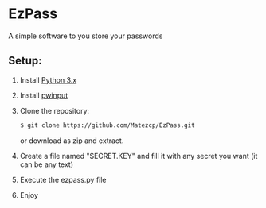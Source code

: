 # EzPass
A simple software to you store your passwords  

Setup:
---------------------------  
1. Install [Python 3.x](https://www.python.org/downloads/)
2. Install [pwinput](https://pypi.org/project/pwinput/1.0.1/)
3. Clone the repository:

   ```bash
   $ git clone https://github.com/Matezcp/EzPass.git
   ```

   or download as zip and extract.
4. Create a file named "SECRET.KEY" and fill it with any secret you want (it can be any text)
5. Execute the ezpass.py file
6. Enjoy
